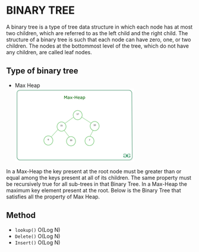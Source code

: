 # BINARY TREE

A binary tree is a type of tree data structure in which each node has at most two children, which are referred to as the left child and the right child. The structure of a binary tree is such that each node can have zero, one, or two children. The nodes at the bottommost level of the tree, which do not have any children, are called leaf nodes.

## Type of binary tree

- Max Heap<br>
  ![View Design](assets/max-heap.png)

In a Max-Heap the key present at the root node must be greater than or equal among the keys present at all of its children. The same property must be recursively true for all sub-trees in that Binary Tree. In a Max-Heap the maximum key element present at the root. Below is the Binary Tree that satisfies all the property of Max Heap.

## Method

- `lookup()` O(Log N)
- `Delete()` O(Log N)
- `Insert()` O(Log N)
